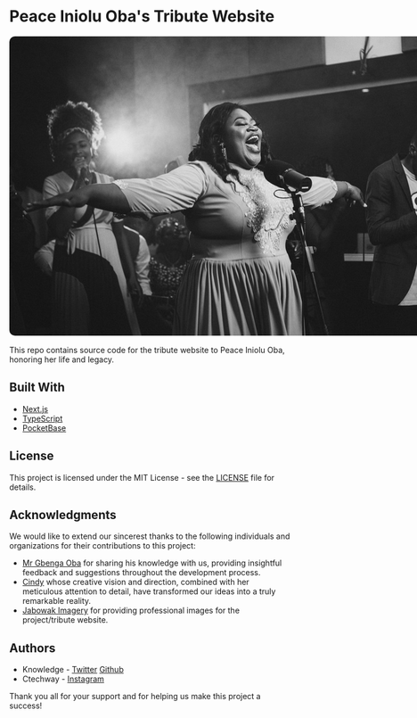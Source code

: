 # Peace Iniolu Oba's Tribute Website

<img src="./public/assets/images/cover.jpg" alt="Peace Iniolu Oba" title="Peace Iniolu Oba" style="border-radius: 10px; max-width: 1024px" />

This repo contains source code for the tribute website to Peace Iniolu Oba, honoring her life and legacy.

## Built With

- [Next.js](https://nextjs.org/)
- [TypeScript](https://www.typescriptlang.org/)
- [PocketBase](https://github.com/pockethq/pocketbase)

## License

This project is licensed under the MIT License - see the [LICENSE](https://github.com/huboh/peace-iniolu-oba-tribute/blob/main/LICENSE) file for details.

## Acknowledgments

We would like to extend our sincerest thanks to the following individuals and organizations for their contributions to this project:

- [Mr Gbenga Oba](https://instagram.com/mrgbengaoba?igshid=YmMyMTA2M2Y=) for sharing his knowledge with us, providing insightful feedback and suggestions throughout the development process.
- [Cindy](https://instagram.com/_cindyway?igshid=YmMyMTA2M2Y=) whose creative vision and direction, combined with her meticulous attention to detail, have transformed our ideas into a truly remarkable reality.
- [Jabowak Imagery](https://instagram.com/jabbowakimagery?igshid=YmMyMTA2M2Y=) for providing professional images for the project/tribute website.

## Authors

- Knowledge - [Twitter](https://twitter.com/from_Godfather) [Github](https://github.com/huboh)
- Ctechway - [Instagram](https://instagram.com/ctechway?igshid=ZDdkNTZiNTM=)

Thank you all for your support and for helping us make this project a success!

